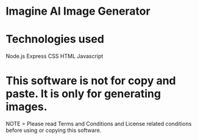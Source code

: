 # Imagine AI Image Generator

# Technologies used
 Node.js
 Express
 CSS
 HTML
 Javascript

# This software is not for copy and paste. It is only for generating images.

NOTE = Please read Terms and Conditions and License related conditions before using or copying this software.